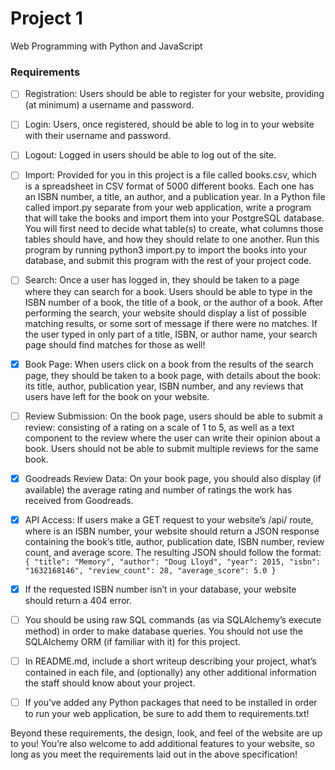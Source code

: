 # Project 1

Web Programming with Python and JavaScript


### Requirements

- [ ] Registration: Users should be able to register for your website, providing (at minimum) a username and password.
- [ ] Login: Users, once registered, should be able to log in to your website with their username and password.
- [ ] Logout: Logged in users should be able to log out of the site.
- [ ] Import: Provided for you in this project is a file called books.csv, which is a spreadsheet in CSV format of 5000 different books. Each one has an ISBN number, a title, an author, and a publication year. In a Python file called import.py separate from your web application, write a program that will take the books and import them into your PostgreSQL database. You will first need to decide what table(s) to create, what columns those tables should have, and how they should relate to one another. Run this program by running python3 import.py to import the books into your database, and submit this program with the rest of your project code.
- [ ] Search: Once a user has logged in, they should be taken to a page where they can search for a book. Users should be able to type in the ISBN number of a book, the title of a book, or the author of a book. After performing the search, your website should display a list of possible matching results, or some sort of message if there were no matches. If the user typed in only part of a title, ISBN, or author name, your search page should find matches for those as well!
- [x] Book Page: When users click on a book from the results of the search page, they should be taken to a book page, with details about the book: its title, author, publication year, ISBN number, and any reviews that users have left for the book on your website.
- [ ] Review Submission: On the book page, users should be able to submit a review: consisting of a rating on a scale of 1 to 5, as well as a text component to the review where the user can write their opinion about a book. Users should not be able to submit multiple reviews for the same book.
- [x] Goodreads Review Data: On your book page, you should also display (if available) the average rating and number of ratings the work has received from Goodreads.
- [x] API Access: If users make a GET request to your website’s /api/<isbn> route, where <isbn> is an ISBN number, your website should return a JSON response containing the book’s title, author, publication date, ISBN number, review count, and average score. The resulting JSON should follow the format:
`{
    "title": "Memory",
    "author": "Doug Lloyd",
    "year": 2015,
    "isbn": "1632168146",
    "review_count": 28,
    "average_score": 5.0
}`

- [X] If the requested ISBN number isn’t in your database, your website should return a 404 error.

- [ ] You should be using raw SQL commands (as via SQLAlchemy’s execute method) in order to make database queries. You should not use the SQLAlchemy ORM (if familiar with it) for this project.
- [ ] In README.md, include a short writeup describing your project, what’s contained in each file, and (optionally) any other additional information the staff should know about your project.
- [ ] If you’ve added any Python packages that need to be installed in order to run your web application, be sure to add them to requirements.txt!

Beyond these requirements, the design, look, and feel of the website are up to you! You’re also welcome to add additional features to your website, so long as you meet the requirements laid out in the above specification!
